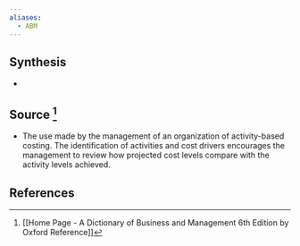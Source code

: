 ```yaml
---
aliases:
  - ABM
---
```

## Synthesis
- 
## Source [^1]
- The use made by the management of an organization of activity-based costing. The identification of activities and cost drivers encourages the management to review how projected cost levels compare with the activity levels achieved.
## References

[^1]: [[Home Page - A Dictionary of Business and Management 6th Edition by Oxford Reference]]